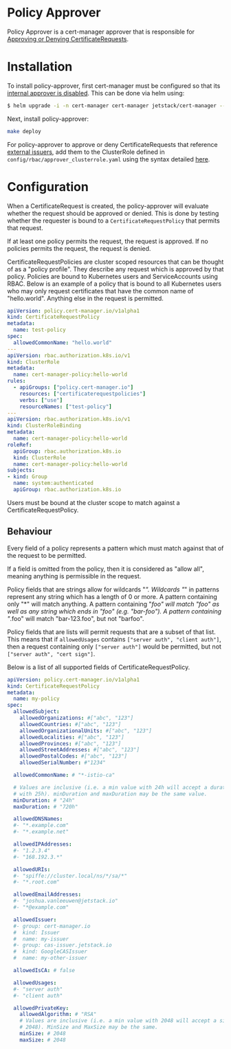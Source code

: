 # Policy Approver

Policy Approver is a cert-manager approver that is responsible for [Approving
or Denying
CertificateRequests](https://cert-manager.io/docs/concepts/certificaterequest/#approval).


# Installation

To install policy-approver, first cert-manager must be configured so that its
[internal approver is
disabled](https://cert-manager.io/docs/concepts/certificaterequest/#approver-controller).
This can be done via helm using:

```bash
$ helm upgrade -i -n cert-manager cert-manager jetstack/cert-manager --set extraArgs={--controllers='*\,-certificaterequests-approver'} --set installCRDs=true --create-namespace
```

Next, install policy-approver:

```bash
make deploy
```

For policy-approver to approve or deny CertificateRequests that reference
[external issuers](https://cert-manager.io/docs/configuration/external/), add
them to the ClusterRole defined in `config/rbac/approver_clusterrole.yaml` using
the syntax detailed
[here](https://cert-manager.io/docs/concepts/certificaterequest/#rbac-syntax).


# Configuration

When a CertificateRequest is created, the policy-approver will evaluate whether
the request should be approved or denied. This is done by testing whether the
requester is bound to a `CertificateRequestPolicy` that permits that request.

If at least one policy permits the request, the request is approved. If no
policies permits the request, the request is denied.

CertificateRequestPolicies are cluster scoped resources that can be thought of
as a "policy profile". They describe any request which is approved by that
policy. Policies are bound to Kubernetes users and ServiceAccounts using RBAC.
Below is an example of a policy that is bound to all Kubernetes users who may
only request certificates that have the common name of "hello.world". Anything
else in the request is permitted.

```yaml
apiVersion: policy.cert-manager.io/v1alpha1
kind: CertificateRequestPolicy
metadata:
  name: test-policy
spec:
  allowedCommonName: "hello.world"
---
apiVersion: rbac.authorization.k8s.io/v1
kind: ClusterRole
metadata:
  name: cert-manager-policy:hello-world
rules:
  - apiGroups: ["policy.cert-manager.io"]
    resources: ["certificaterequestpolicies"]
    verbs: ["use"]
    resourceNames: ["test-policy"]
---
apiVersion: rbac.authorization.k8s.io/v1
kind: ClusterRoleBinding
metadata:
  name: cert-manager-policy:hello-world
roleRef:
  apiGroup: rbac.authorization.k8s.io
  kind: ClusterRole
  name: cert-manager-policy:hello-world
subjects:
- kind: Group
  name: system:authenticated
  apiGroup: rbac.authorization.k8s.io
```

Users must be bound at the cluster scope to match against a
CertificateRequestPolicy.


## Behaviour

Every field of a policy represents a pattern which must match against that of
the request to be permitted.

If a field is omitted from the policy, then it is considered as "allow all",
meaning anything is permissible in the request.

Policy fields that are strings allow for wildcards "*". Wildcards "*" in
patterns represent any string which has a length of 0 or more. A pattern
containing only "*" will match anything. A pattern containing "*foo" will match
"foo" as well as any string which ends in "foo" (e.g. "bar-foo"). A pattern
containing "*.foo" will match "bar-123.foo", but not "barfoo".

Policy fields that are lists will permit requests that are a subset of that
list. This means that if `allowedUsages` contains `["server auth", "client
auth"]`, then a request containing only `["server auth"]` would be permitted,
but not `["server auth", "cert sign"]`.


Below is a list of all supported fields of CertificateRequestPolicy.

```yaml
apiVersion: policy.cert-manager.io/v1alpha1
kind: CertificateRequestPolicy
metadata:
  name: my-policy
spec:
  allowedSubject:
    allowedOrganizations: #["abc", "123"]
    allowedCountries: #["abc", "123"]
    allowedOrganizationalUnits: #["abc", "123"]
    allowedLocalities: #["abc", "123"]
    allowedProvinces: #["abc", "123"]
    allowedStreetAddresses: #["abc", "123"]
    allowedPostalCodes: #["abc", "123"]
    allowedSerialNumber: #"1234"

  allowedCommonName: # "*-istio-ca"

  # Values are inclusive (i.e. a min value with 24h will accept a duration
  # with 25h). minDuration and maxDuration may be the same value.
  minDuration: # "24h"
  maxDuration: # "720h"

  allowedDNSNames:
  #- "*.example.com"
  #- "*.example.net"

  allowedIPAddresses:
  #- "1.2.3.4"
  #- "168.192.3.*"

  allowedURIs:
  #- "spiffe://cluster.local/ns/*/sa/*"
  #- "*.root.com"

  allowedEmailAddresses:
  #- "joshua.vanleeuwen@jetstack.io"
  #- "*@example.com"

  allowedIssuer:
  #- group: cert-manager.io
  #  kind: Issuer
  #  name: my-issuer
  #- group: cas-issuer.jetstack.io
  #  kind: GoogleCASIssuer
  #  name: my-other-issuer

  allowedIsCA: # false

  allowedUsages:
  #- "server auth"
  #- "client auth"

  allowedPrivateKey:
    allowedAlgorithm: # "RSA"
    # Values are inclusive (i.e. a min value with 2048 will accept a size of
    # 2048). MinSize and MaxSize may be the same.
    minSize: # 2048
    maxSize: # 2048
```
